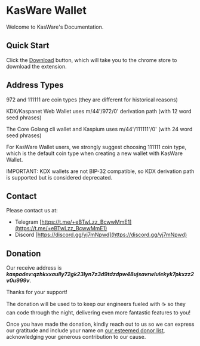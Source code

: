 # KasWare Wallet
Welcome to KasWare's Documentation.
## Quick Start
Click the [Download](https://www.kaspa.org) button, which will take you to the chrome store to download the extension. 
## Address Types
972 and 111111 are coin types (they are different for historical reasons)

KDX/Kaspanet Web Wallet uses m/44'/972/0' derivation path (with 12 word seed phrases)

The Core Golang cli wallet and Kaspium uses m/44'/111111'/0' (with 24 word seed phrases)

For KasWare Wallet users, we strongly suggest choosing 111111 coin type, which is the default coin type when creating a new wallet with KasWare Wallet.

IMPORTANT: KDX wallets are not BIP-32 compatible, so KDX derivation path is supported but is considered deprecated.
## Contact
Please contact us at:
- Telegram [https://t.me/+eBTwLzz_BcwwMmE1](https://t.me/+eBTwLzz_BcwwMmE1)
- Discord [https://discord.gg/yj7mNpwd](https://discord.gg/yj7mNpwd)
## Donation
Our receive address is ***kaspadev:qzhkxxaully72gk23lyn7z3d9tdzdpw48ujsavrwlulekyk7pkxzz2v0u999v***.

Thanks for your support!

The donation will be used to to keep our engineers fueled with ☕ so they can code through the night, delivering even more fantastic features to you!

Once you have made the donation, kindly reach out to us so we can express our gratitude and include your name on [our esteemed donor list](./EsteemedDonorList.md), acknowledging your generous contribution to our cause.